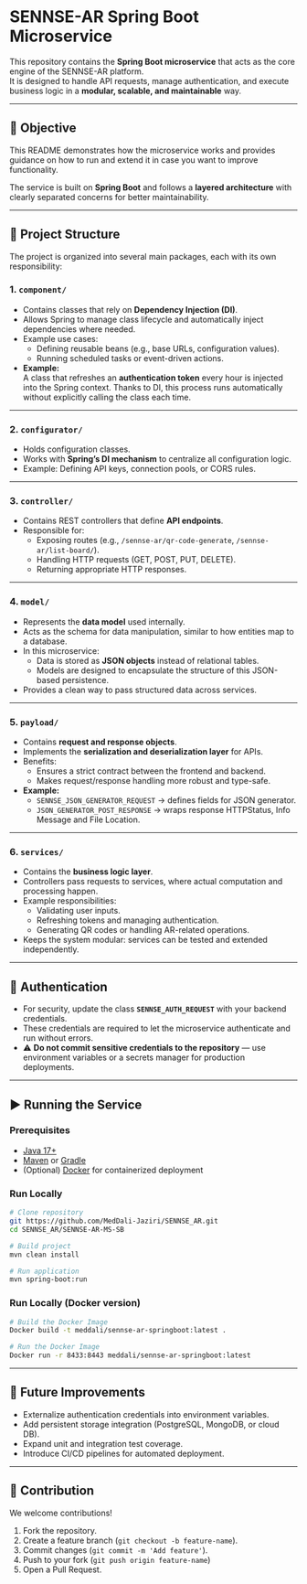 # SENNSE-AR Spring Boot Microservice

This repository contains the **Spring Boot microservice** that acts as the core engine of the SENNSE-AR platform.  
It is designed to handle API requests, manage authentication, and execute business logic in a **modular, scalable, and maintainable** way.

---

## 🎯 Objective

This README demonstrates how the microservice works and provides guidance on how to run and extend it in case you want to improve functionality.  

The service is built on **Spring Boot** and follows a **layered architecture** with clearly separated concerns for better maintainability.

---

## 📂 Project Structure

The project is organized into several main packages, each with its own responsibility:

### 1. **`component/`**
- Contains classes that rely on **Dependency Injection (DI)**.  
- Allows Spring to manage class lifecycle and automatically inject dependencies where needed.  
- Example use cases:
  - Defining reusable beans (e.g., base URLs, configuration values).  
  - Running scheduled tasks or event-driven actions.  
- **Example:**  
  A class that refreshes an **authentication token** every hour is injected into the Spring context. Thanks to DI, this process runs automatically without explicitly calling the class each time.

---

### 2. **`configurator/`**
- Holds configuration classes.  
- Works with **Spring’s DI mechanism** to centralize all configuration logic.  
- Example: Defining API keys, connection pools, or CORS rules.

---

### 3. **`controller/`**
- Contains REST controllers that define **API endpoints**.  
- Responsible for:
  - Exposing routes (e.g., `/sennse-ar/qr-code-generate`, `/sennse-ar/list-board/`).  
  - Handling HTTP requests (GET, POST, PUT, DELETE).  
  - Returning appropriate HTTP responses.  

---

### 4. **`model/`**
- Represents the **data model** used internally.  
- Acts as the schema for data manipulation, similar to how entities map to a database.  
- In this microservice:
  - Data is stored as **JSON objects** instead of relational tables.  
  - Models are designed to encapsulate the structure of this JSON-based persistence.  
- Provides a clean way to pass structured data across services.

---

### 5. **`payload/`**
- Contains **request and response objects**.  
- Implements the **serialization and deserialization layer** for APIs.  
- Benefits:
  - Ensures a strict contract between the frontend and backend.  
  - Makes request/response handling more robust and type-safe.  
- **Example:**
  - `SENNSE_JSON_GENERATOR_REQUEST` → defines fields for JSON generator.  
  - `JSON_GENERATOR_POST_RESPONSE` → wraps response HTTPStatus, Info Message and File Location. 

---

### 6. **`services/`**
- Contains the **business logic layer**.  
- Controllers pass requests to services, where actual computation and processing happen.  
- Example responsibilities:
  - Validating user inputs.  
  - Refreshing tokens and managing authentication.  
  - Generating QR codes or handling AR-related operations.  
- Keeps the system modular: services can be tested and extended independently.

---

## 🔑 Authentication

- For security, update the class **`SENNSE_AUTH_REQUEST`** with your backend credentials. 
- These credentials are required to let the microservice authenticate and run without errors.  
- ⚠️ **Do not commit sensitive credentials to the repository** — use environment variables or a secrets manager for production deployments.

---

## ▶️ Running the Service

### Prerequisites
- [Java 17+](https://adoptium.net/)  
- [Maven](https://maven.apache.org/) or [Gradle](https://gradle.org/)  
- (Optional) [Docker](https://www.docker.com/) for containerized deployment  

### Run Locally
```bash
# Clone repository
git https://github.com/MedDali-Jaziri/SENNSE_AR.git
cd SENNSE_AR/SENNSE-AR-MS-SB

# Build project
mvn clean install

# Run application
mvn spring-boot:run
```
### Run Locally (Docker version)
```bash
# Build the Docker Image
Docker build -t meddali/sennse-ar-springboot:latest .

# Run the Docker Image
Docker run -r 8433:8443 meddali/sennse-ar-springboot:latest
```

---
## 📖 Future Improvements
- Externalize authentication credentials into environment variables.
- Add persistent storage integration (PostgreSQL, MongoDB, or cloud DB).
- Expand unit and integration test coverage.
- Introduce CI/CD pipelines for automated deployment.

---
## 🤝 Contribution
We welcome contributions!

1. Fork the repository.
2. Create a feature branch (`git checkout -b feature-name`).
3. Commit changes (`git commit -m 'Add feature'`).
4. Push to your fork (`git push origin feature-name`)
5. Open a Pull Request.

